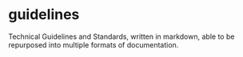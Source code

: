 guidelines
==========

Technical Guidelines and Standards, written in markdown, able to be repurposed into multiple formats of documentation.
